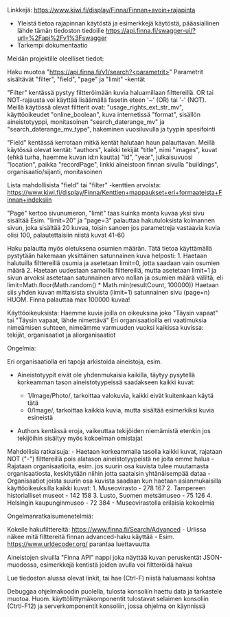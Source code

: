 Linkkejä:
https://www.kiwi.fi/display/Finna/Finnan+avoin+rajapinta
  - Yleistä tietoa rajapinnan käytöstä ja esimerkkejä käytöstä, pääasiallinen lähde 
    tämän tiedoston tiedoille 
https://api.finna.fi/swagger-ui/?url=%2Fapi%2Fv1%3Fswagger
  - Tarkempi dokumentaatio

Meidän projektille oleelliset tiedot:

  Haku muotoa "https://api.finna.fi/v1/search?<parametrit>"
  Parametrit sisältävät "filter", "field", "page" ja "limit" -kentät

  "Filter" kentässä pystyy filtteröimään kuvia haluamillaan filttereillä.
  OR tai NOT-rajausta voi käyttää lisäämällä fasetin eteen '~' (OR) tai '-' (NOT).  
  Meillä käytössä olevat filtterit ovat:
    "usage_rights_ext_str_mv", käyttöoikeudet
    "online_boolean", kuva internetissä
    "format", sisällön aineistotyyppi, monitasoinen
    "search_daterange_mv" ja "search_daterange_mv_type", hakeminen vuosiluvulla ja tyypin spesifointi

  "Field" kentässä kerrotaan mitkä kentät halutaan haun palauttavan.
  Meillä käytössä olevat kentät:
    "authors", kaikki tekijät
    "title", nimi
    "images", kuvat (ehkä turha, haemme kuvan id:n kautta)
    "id", 
    "year", julkaisuvuosi
    "location", paikka
    "recordPage", linkki aineistoon finnan sivulla
    "buildings", organisaatio/sijanti, monitasoinen

  Lista mahdollisista "field" tai "filter" -kenttien arvoista:
  https://www.kiwi.fi/display/Finna/Kenttien+mappaukset+eri+formaateista+Finnan+indeksiin 

  "Page" kertoo sivunumeron, "limit" taas kuinka monta kuvaa yksi sivu sisältää
  Esim. "limit=20" ja "page=3" palauttaa hakutuloksista kolmannen sivun, joka sisältää 20 kuvaa,
  toisin sanoen jos parametreja vastaavia kuvia olisi 100, palautettaisiin niistä kuvat 41-60

  Haku palautta myös oletuksena osumien määrän. Tätä tietoa käyttämällä pystytään hakemaan yksittäinen
  satunnainen kuva helposti:
    1. Haetaan halutuilla filttereillä osumia ja asetetaan limit=0, jotta saadaan vain osumien määrä
    2. Haetaan uudestaan samoilla filttereillä, mutta asetetaan limit=1 ja sivun arvoksi
      asetetaan satunnainen arvo nollan ja osumien määrä väliltä, eli
      limit=Math.floor(Math.random() * Math.min(resultCount, 100000))
  Haetaan siis yhden kuvan mittaisista sivuista (limit=1) satunnainen sivu (page=n)
  HUOM. Finna palauttaa max 100000 kuvaa!
  


Käyttöoikeuksista: 
  Haemme kuvia joilla on oikeuksina joko "Täysin vapaat" tai "Täysin vapaat, lähde nimettävä"
  Eri organisaatioilla eri vaatimuksia nimeämisen suhteen, nimeämme varmuuden vuoksi 
  kaikissa kuvissa: tekijät, organisaatiot ja aliorganisaatiot

Ongelmia:

Eri organisaatiolla eri tapoja arkistoida aineistoja, esim.
  - Aineistotyypit eivät ole yhdenmukaisia kaikilla, täytyy pysytellä korkeamman
    tason aineistotyypeissä saadakseen kaikki kuvat:
      - 1/Image/Photo/, tarkoittaa valokuvia, kaikki eivät kuitenkaan käytä tätä
      - 0/Image/, tarkoittaa kaikkia kuvia, mutta sisältää esimerkiksi kuvia esineistä

  - Authors kentässä eroja, vaikeuttaa tekijöiden niemämistä etenkin jos tekijöihin sisältyy
    myös kokoelman omistajat

  Mahdollisia ratkaisuja: 
    - Haetaan korkeammalla tasolla kaikki kuvat, rajataan NOT ("-") filttereillä pois
      alatason aineistotyypeistä ne joita emme halua
    - Rajataan organisaatioita, esim. jos suurin osa kuvista tulee muutamasta organisaatiosta,
      keskitytään niihin jotta saataisin yhtänäisempää dataa
      - Organisaatiot joista suurin osa kuvista saadaan kun haetaan 
        asianmukaisilla käyttöoikeuksilla kaikki kuvat:
        1. Museovirasto - 278 167
        2. Tampereen historialliset museot - 142 158
        3. Lusto, Suomen metsämuseo - 75 126 
        4. Helsingin kaupunginmuseo - 72 384
      - Museovirastolla erilaisia kokoelmia


Ongelmanratkaisumenetelmiä:

  Kokeile hakufilttereitä: https://www.finna.fi/Search/Advanced
    - Urlissa näkee mitä filttereitä finnan advanced-haku käyttää
    - Esim. https://www.urldecoder.org/ parantaa luettavuutta

  Aineistojen sivuilla "Finna API" nappi joka näyttää kuvan peruskentät JSON-muodossa, 
  esimerkkejä kentistä joiden avulla voi filtteröidä hakua

  Lue tiedoston alussa olevat linkit, tai hae (Ctrl-F) niistä haluamaasi kohtaa

  Debuggaa ohjelmakoodin puolella, tulosta konsoliin haettu data ja tarkastele muotoa.
  Huom. käyttöliittymäkomponentit tulostavat selaimen konsoliin (Ctrtl-F12) ja 
  serverkomponentit konsoliin, jossa ohjelma on käynnissä











